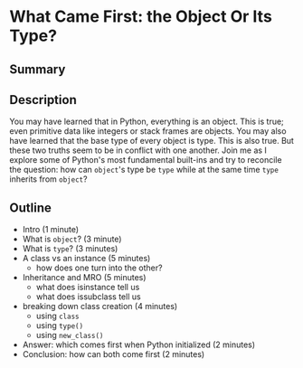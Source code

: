 # What Came First: the Object Or Its Type?

## Summary

## Description
You may have learned that in Python, everything is an object. This is true; even primitive data like integers or stack frames are objects. You may also have learned that the base type of every object is type. This is also true. But these two truths seem to be in conflict with one another. Join me as I explore some of Python's most fundamental built-ins and try to reconcile the question: how can `object`'s type be `type` while at the same time `type` inherits from `object`?

## Outline

- Intro (1 minute)
- What is `object`? (3 minute)
- What is `type`? (3 minutes)
- A class vs an instance (5 minutes)
  - how does one turn into the other?
- Inheritance and MRO (5 minutes)
  - what does isinstance tell us
  - what does issubclass tell us
- breaking down class creation (4 minutes)
  - using `class`
  - using `type()`
  - using `new_class()`
- Answer: which comes first when Python initialized (2 minutes)
- Conclusion: how can both come first (2 minutes)
